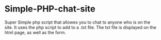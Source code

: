 # Simple-PHP-chat-site
Super Simple php script that allowes you to chat to anyone who is on the site. 
It uses the php script to add to a .txt file. The txt file is displayed on the html page, as well as the form. 
